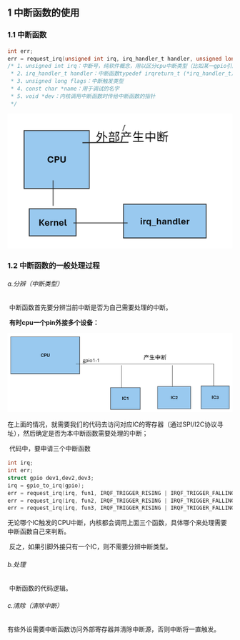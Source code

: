 ## 1 中断函数的使用

### 1.1 中断函数

```c
int err;
err = request_irq(unsigned int irq, irq_handler_t handler, unsigned long flags, const char *name, void *dev);
/* 1、unsigned int irq：中断号，纯软件概念，用以区分cpu中断类型（比如某一gpio引脚的按键中断）
 * 2、irq_handler_t handler：中断函数typedef irqreturn_t (*irq_handler_t)(int, void *);
 * 3、unsigned long flags：中断触发类型
 * 4、const char *name：用于调试的名字
 * 5、void *dev：内核调用中断函数时传给中断函数的指针
 */
```

![image-20241113140757338](../../../6.图片/image-20241113140757338.png)

### 1.2 中断函数的一般处理过程

###### a.分辨（中断类型）

​	中断函数首先要分辨当前中断是否为自己需要处理的中断。

​	**有时cpu一个pin外接多个设备：**

 ![image-20241113141337777](../../../6.图片/image-20241113141337777.png)

​	在上面的情况，就需要我们的代码去访问对应IC的寄存器（通过SPI/I2C协议寻址），然后确定是否为本中断函数需要处理的中断；

​	代码中，要申请三个中断函数

```c
int irq;
int err;
struct gpio dev1,dev2,dev3;
irq = gpio_to_irq(gpio);
err = request_irq(irq, fun1, IRQF_TRIGGER_RISING | IRQF_TRIGGER_FALLING, "name1", &dev1);
err = request_irq(irq, fun2, IRQF_TRIGGER_RISING | IRQF_TRIGGER_FALLING, "name2", &dev2);
err = request_irq(irq, fun3, IRQF_TRIGGER_RISING | IRQF_TRIGGER_FALLING, "name3", &dev3);
```

​	无论哪个IC触发的CPU中断，内核都会调用上面三个函数，具体哪个来处理需要中断函数自己来判断。

​	反之，如果引脚外接只有一个IC，则不需要分辨中断类型。

###### b.处理

​	中断函数的代码逻辑。

###### c.清除（清除中断）

​	有些外设需要中断函数访问外部寄存器并清除中断源，否则中断将一直触发。





